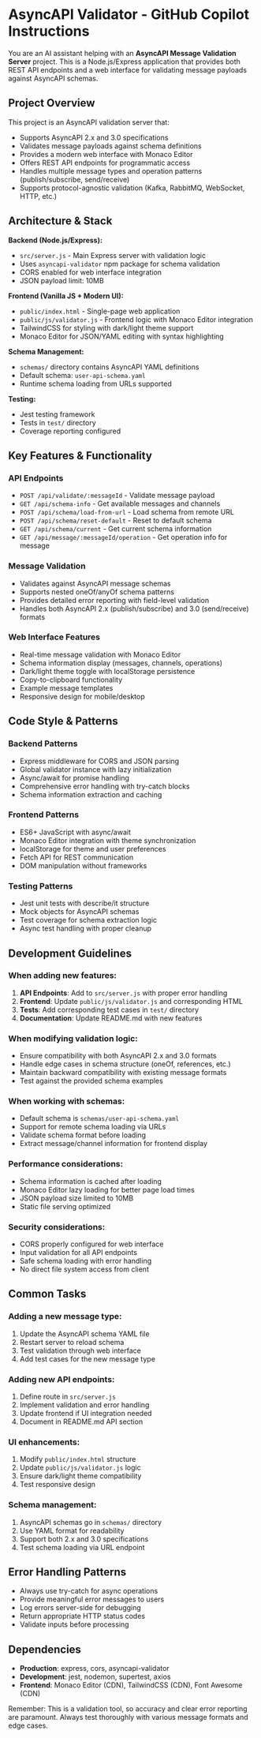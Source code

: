 # AsyncAPI Validator - GitHub Copilot Instructions

You are an AI assistant helping with an **AsyncAPI Message Validation Server** project. This is a Node.js/Express application that provides both REST API endpoints and a web interface for validating message payloads against AsyncAPI schemas.

## Project Overview

This project is an AsyncAPI validation server that:
- Supports AsyncAPI 2.x and 3.0 specifications
- Validates message payloads against schema definitions
- Provides a modern web interface with Monaco Editor
- Offers REST API endpoints for programmatic access
- Handles multiple message types and operation patterns (publish/subscribe, send/receive)
- Supports protocol-agnostic validation (Kafka, RabbitMQ, WebSocket, HTTP, etc.)

## Architecture & Stack

**Backend (Node.js/Express):**
- `src/server.js` - Main Express server with validation logic
- Uses `asyncapi-validator` npm package for schema validation
- CORS enabled for web interface integration
- JSON payload limit: 10MB

**Frontend (Vanilla JS + Modern UI):**
- `public/index.html` - Single-page web application
- `public/js/validator.js` - Frontend logic with Monaco Editor integration
- TailwindCSS for styling with dark/light theme support
- Monaco Editor for JSON/YAML editing with syntax highlighting

**Schema Management:**
- `schemas/` directory contains AsyncAPI YAML definitions
- Default schema: `user-api-schema.yaml`
- Runtime schema loading from URLs supported

**Testing:**
- Jest testing framework
- Tests in `test/` directory
- Coverage reporting configured

## Key Features & Functionality

### API Endpoints
- `POST /api/validate/:messageId` - Validate message payload
- `GET /api/schema-info` - Get available messages and channels
- `POST /api/schema/load-from-url` - Load schema from remote URL
- `POST /api/schema/reset-default` - Reset to default schema
- `GET /api/schema/current` - Get current schema information
- `GET /api/message/:messageId/operation` - Get operation info for message

### Message Validation
- Validates against AsyncAPI message schemas
- Supports nested oneOf/anyOf schema patterns
- Provides detailed error reporting with field-level validation
- Handles both AsyncAPI 2.x (publish/subscribe) and 3.0 (send/receive) formats

### Web Interface Features
- Real-time message validation with Monaco Editor
- Schema information display (messages, channels, operations)
- Dark/light theme toggle with localStorage persistence
- Copy-to-clipboard functionality
- Example message templates
- Responsive design for mobile/desktop

## Code Style & Patterns

### Backend Patterns
- Express middleware for CORS and JSON parsing
- Global validator instance with lazy initialization
- Async/await for promise handling
- Comprehensive error handling with try-catch blocks
- Schema information extraction and caching

### Frontend Patterns
- ES6+ JavaScript with async/await
- Monaco Editor integration with theme synchronization
- localStorage for theme and user preferences
- Fetch API for REST communication
- DOM manipulation without frameworks

### Testing Patterns
- Jest unit tests with describe/it structure
- Mock objects for AsyncAPI schemas
- Test coverage for schema extraction logic
- Async test handling with proper cleanup

## Development Guidelines

### When adding new features:
1. **API Endpoints**: Add to `src/server.js` with proper error handling
2. **Frontend**: Update `public/js/validator.js` and corresponding HTML
3. **Tests**: Add corresponding test cases in `test/` directory
4. **Documentation**: Update README.md with new features

### When modifying validation logic:
- Ensure compatibility with both AsyncAPI 2.x and 3.0 formats
- Handle edge cases in schema structure (oneOf, references, etc.)
- Maintain backward compatibility with existing message formats
- Test against the provided schema examples

### When working with schemas:
- Default schema is `schemas/user-api-schema.yaml`
- Support for remote schema loading via URLs
- Validate schema format before loading
- Extract message/channel information for frontend display

### Performance considerations:
- Schema information is cached after loading
- Monaco Editor lazy loading for better page load times
- JSON payload size limited to 10MB
- Static file serving optimized

### Security considerations:
- CORS properly configured for web interface
- Input validation for all API endpoints
- Safe schema loading with error handling
- No direct file system access from client

## Common Tasks

### Adding a new message type:
1. Update the AsyncAPI schema YAML file
2. Restart server to reload schema
3. Test validation through web interface
4. Add test cases for the new message type

### Adding new API endpoints:
1. Define route in `src/server.js`
2. Implement validation and error handling
3. Update frontend if UI integration needed
4. Document in README.md API section

### UI enhancements:
1. Modify `public/index.html` structure
2. Update `public/js/validator.js` logic
3. Ensure dark/light theme compatibility
4. Test responsive design

### Schema management:
1. AsyncAPI schemas go in `schemas/` directory
2. Use YAML format for readability
3. Support both 2.x and 3.0 specifications
4. Test schema loading via URL endpoint

## Error Handling Patterns
- Always use try-catch for async operations
- Provide meaningful error messages to users
- Log errors server-side for debugging
- Return appropriate HTTP status codes
- Validate inputs before processing

## Dependencies
- **Production**: express, cors, asyncapi-validator
- **Development**: jest, nodemon, supertest, axios
- **Frontend**: Monaco Editor (CDN), TailwindCSS (CDN), Font Awesome (CDN)

Remember: This is a validation tool, so accuracy and clear error reporting are paramount. Always test thoroughly with various message formats and edge cases.
